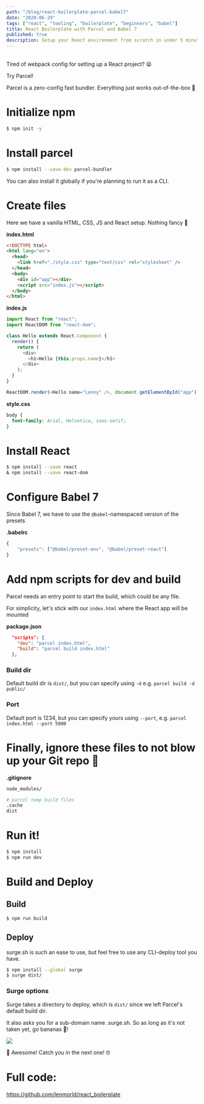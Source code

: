 ```yaml
---
path: "/blog/react-boilerplate-parcel-babel7"
date: "2020-06-29"
tags: ["react", "tooling", "boilerplate", "beginners", "babel"]
title: React Boilerplate with Parcel and Babel 7
published: true
description: Setup your React environment from scratch in under 5 minutes!
---
```


<br />
Tired of webpack config for setting up a React project? 😫

Try Parcel!

Parcel is a zero-config fast bundler.
Everything just works out-of-the-box 🎉

# Initialize npm

```bash
$ npm init -y
```

# Install parcel

```bash
$ npm install --save-dev parcel-bundler
```

You can also install it globally if you're planning to run it as a CLI.

# Create files

Here we have a vanilla HTML, CSS, JS and React setup.
Nothing fancy 🍦

**index.html**

```html
<!DOCTYPE html>
<html lang="en">
  <head>
    <link href="./style.css" type="text/css" rel="stylesheet" />
  </head>
  <body>
    <div id="app"></div>
    <script src="index.js"></script>
  </body>
</html>
```

**index.js**

```js
import React from "react";
import ReactDOM from "react-dom";

class Hello extends React.Component {
  render() {
    return (
      <div>
        <h1>Hello {this.props.name}</h1>
      </div>
    );
  }
}

ReactDOM.render(<Hello name="Lenny" />, document.getElementById("app"));
```

**style.css**

```css
body {
  font-family: Arial, Helvetica, sans-serif;
}
```

# Install React

```bash
$ npm install --save react
& npm install --save react-dom
```

# Configure Babel 7

Since Babel 7, we have to use the `@babel`-namespaced version of the presets

**.babelrc**

```js
{
	"presets": ["@babel/preset-env", "@babel/preset-react"]
}
```

# Add npm scripts for dev and build

Parcel needs an entry point to start the build, which could be any file.

For simplicity, let's stick with our `index.html` where the React app will be mounted

**package.json**

```json
  "scripts": {
    "dev": "parcel index.html",
    "build": "parcel build index.html"
  },
```

### Build dir

Default build dir is `dist/`, but you can specify using `-d` e.g. `parcel build -d public/`

### Port

Default port is 1234, but you can specify yours using
`--port`, e.g. `parcel index.html --port 5000`

# Finally, ignore these files to not blow up your Git repo 🧨

**.gitignore**

```bash
node_modules/

# parcel temp build files
.cache
dist
```

# Run it!

```bash
$ npm install
$ npm run dev
```

# Build and Deploy

## Build

```bash
$ npm run build
```

## Deploy

surge.sh is such an ease to use, but feel free to use any CLI-deploy tool you have.

```bash
$ npm install --global surge
$ surge dist/
```

### Surge options

Surge takes a directory to deploy, which is `dist/` since we left Parcel's default build dir.

It also asks you for a sub-domain name <yourname>.surge.sh.
So as long as it's not taken yet, go bananas 🤗!

![](https://res.cloudinary.com/dvfhgkkpe/image/upload/v1593476845/lennythedev/react-biolerplate-sample.png)

🙌 Awesome! Catch you in the next one! 🤓

# Full code:

https://github.com/lenmorld/react_boilerplate
